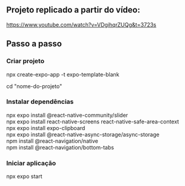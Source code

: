 ## Projeto replicado a partir do vídeo:

https://www.youtube.com/watch?v=VDgihqrZUQg&t=3723s

## Passo a passo

### Criar projeto

npx create-expo-app -t expo-template-blank

cd "nome-do-projeto"

### Instalar dependências

npx expo install @react-native-community/slider\
npx expo install react-native-screens react-native-safe-area-context\
npx expo install expo-clipboard\
npx expo install @react-native-async-storage/async-storage\
npm install @react-navigation/native\
npm install @react-navigation/bottom-tabs

### Iniciar aplicação

npx expo start